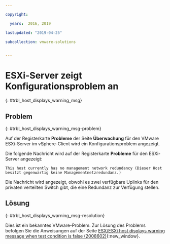```yaml
---

copyright:

  years:  2016, 2019

lastupdated: "2019-04-25"

subcollection: vmware-solutions


---
```


# ESXi-Server zeigt Konfigurationsproblem an
{: #trbl_host_displays_warning_msg}

## Problem
{: #trbl_host_displays_warning_msg-problem}

Auf der Registerkarte **Probleme** der Seite **Überwachung** für den VMware ESXi-Server im vSphere-Client wird ein Konfigurationsproblem angezeigt.

Die folgende Nachricht wird auf der Registerkarte **Probleme** für den ESXi-Server angezeigt:

`This host currently has no management network redundancy (Dieser Host besitzt gegenwärtig keine Managementnetzredundanz.)`

Die Nachricht wird angezeigt, obwohl es zwei verfügbare Uplinks für den privaten verteilten Switch gibt, die eine Redundanz zur Verfügung stellen.

## Lösung
{: #trbl_host_displays_warning_msg-resolution}

Dies ist ein bekanntes VMware-Problem. Zur Lösung des Problems befolgen Sie die Anweisungen auf der Seite [ESX/ESXi host displays warning message when test condition is false (2008602)](https://kb.vmware.com/s/article/2008602){:new_window}.
